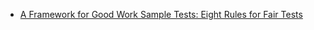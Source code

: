 
- [A Framework for Good Work Sample Tests: Eight Rules for Fair Tests](https://jacobian.org/2021/nov/17/wst-framework/)
